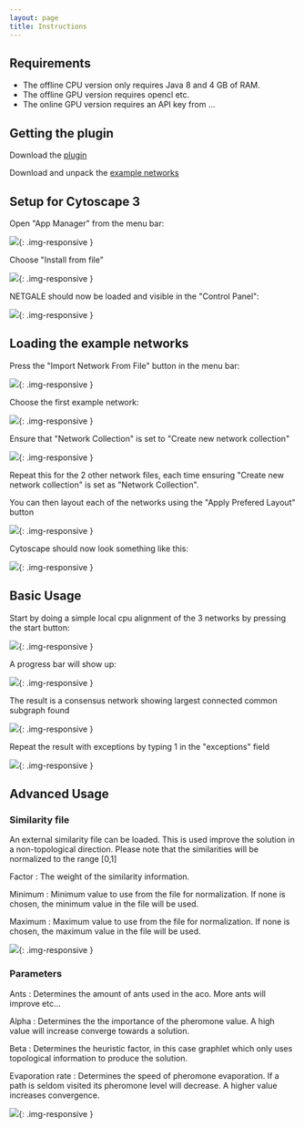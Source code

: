 ```yaml
---
layout: page
title: Instructions
---
```

## Requirements

* The offline CPU version only requires Java 8 and 4 GB of RAM.
* The offline GPU version requires opencl etc.
* The online GPU version requires an API key from ...

## Getting the plugin

Download the [plugin](/downloads)

Download and unpack the [example networks](/downloads/example_networks.zip)

## Setup for Cytoscape 3

Open "App Manager" from the menu bar:

![](/img/tutorial/menubarappmanager.png){: .img-responsive }

Choose "Install from file"

![](/img/tutorial/appmanager.png){: .img-responsive }

NETGALE should now be loaded and visible in the "Control Panel":

![](/img/tutorial/controlpanel.png){: .img-responsive }

## Loading the example networks

Press the "Import Network From File" button in the menu bar:

![](/img/tutorial/iconbar.png){: .img-responsive }

Choose the first example network:

![](/img/tutorial/networksfilemanager.png){: .img-responsive }

Ensure that "Network Collection" is set to "Create new network collection"

![](/img/tutorial/importnetwork.png){: .img-responsive }

Repeat this for the 2 other network files, each time ensuring "Create new network collection" is set as "Network Collection".

You can then layout each of the networks using the "Apply Prefered Layout" button

![](/img/tutorial/prefuse.png){: .img-responsive }

Cytoscape should now look something like this:

![](/img/tutorial/networksloadedoverview.png){: .img-responsive }

## Basic Usage

Start by doing a simple local cpu alignment of the 3 networks by pressing the start button:

![](/img/tutorial/startbasic.png){: .img-responsive }

A progress bar will show up:

![](/img/tutorial/progressbar.png){: .img-responsive }

The result is a consensus network showing largest connected common subgraph found

![](/img/tutorial/consensus.png){: .img-responsive }

Repeat the result with exceptions by typing 1 in the "exceptions" field

![](/img/tutorial/exceptions.png){: .img-responsive }

## Advanced Usage

### Similarity file

An external similarity file can be loaded. This is used improve the solution in a non-topological direction. Please note that the similarities will be normalized to the range [0,1] 

Factor
: The weight of the similarity information.

Minimum
: Minimum value to use from the file for normalization. If none is chosen, the minimum value in the file will be used.

Maximum
: Maximum value to use from the file for normalization. If none is chosen, the maximum value in the file will be used.

![](/img/tutorial/similaritytab.png){: .img-responsive }

### Parameters

Ants
: Determines the amount of ants used in the aco. More ants will improve etc...

Alpha
: Determines the the importance of the pheromone value. A high value will increase converge towards a solution.

Beta
: Determines the heuristic factor, in this case graphlet which only uses topological information to produce the solution.

Evaporation rate
: Determines the speed of pheromone evaporation. If a path is seldom visited its pheromone level will decrease. A higher value increases convergence.

![](/img/tutorial/parameterstab.png){: .img-responsive }
